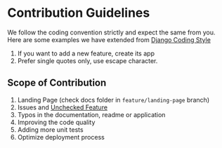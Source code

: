 # Contribution Guidelines

We follow the coding convention strictly and expect the same from you. Here are some examples we have extended from [Django Coding Style](https://docs.djangoproject.com/en/dev/internals/contributing/writing-code/coding-style/)

1. If you want to add a new feature, create its app
2. Prefer single quotes only, use escape character.


## Scope of Contribution

1. Landing Page (check docs folder in `feature/landing-page` branch)
2. Issues and [Unchecked Feature](https://github.com/tbhaxor/DonorGrid#feature)
3. Typos in the documentation, readme or application
4. Improving the code quality
5. Adding more unit tests
6. Optimize deployment process

